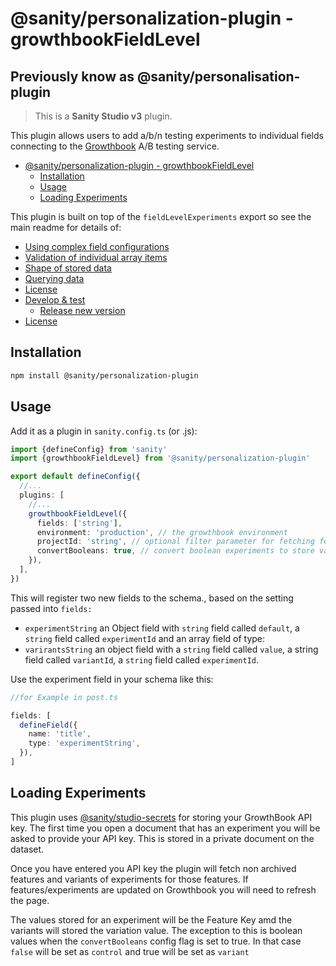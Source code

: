 # @sanity/personalization-plugin - growthbookFieldLevel

## Previously know as @sanity/personalisation-plugin

> This is a **Sanity Studio v3** plugin.

This plugin allows users to add a/b/n testing experiments to individual fields connecting to the [Growthbook](https://www.growthbook.io/) A/B testing service.

- [@sanity/personalization-plugin - growthbookFieldLevel](#sanitypersonalization-plugin---growthbookfieldlevel)
  - [Installation](#installation)
  - [Usage](#usage)
  - [Loading Experiments](#loading-experiments)

This plugin is built on top of the `fieldLevelExperiments` export so see the main readme for details of:

- [Using complex field configurations](/#using-complex-field-configurations)
- [Validation of individual array items](/#validation-of-individual-array-items)
- [Shape of stored data](/#shape-of-stored-data)
- [Querying data](/#querying-data)
- [License](#license)
- [Develop \& test](#develop--test)
  - [Release new version](#release-new-version)
- [License](#license-1)

## Installation

```sh
npm install @sanity/personalization-plugin
```

## Usage

Add it as a plugin in `sanity.config.ts` (or .js):

```ts
import {defineConfig} from 'sanity'
import {growthbookFieldLevel} from '@sanity/personalization-plugin'

export default defineConfig({
  //...
  plugins: [
    //...
    growthbookFieldLevel({
      fields: ['string'],
      environment: 'production', // the growthbook environment
      projectId: 'string', // optional filter parameter for fetching features/experiments
      convertBooleans: true, // convert boolean experiments to store values of "control"/"variant" default to false
    }),
  ],
})
```

This will register two new fields to the schema., based on the setting passed into `fields:`

- `experimentString` an Object field with `string` field called `default`, a `string` field called `experimentId` and an array field of type:
- `varirantsString` an object field with a `string` field called `value`, a string field called `variantId`, a `string` field called `experimentId`.

Use the experiment field in your schema like this:

```ts
//for Example in post.ts

fields: [
  defineField({
    name: 'title',
    type: 'experimentString',
  }),
]
```

## Loading Experiments

This plugin uses [@sanity/studio-secrets](https://www.npmjs.com/package/@sanity/studio-secrets) for storing your GrowthBook API key. The first time you open a document that has an experiment you will be asked to provide your API key. This is stored in a private document on the dataset.

Once you have entered you API key the plugin will fetch non archived features and variants of experiments for those features. If features/experiments are updated on Growthbook you will need to refresh the page.

The values stored for an experiment will be the Feature Key amd the variants will stored the variation value. The exception to this is boolean values when the `convertBooleans` config flag is set to true. In that case `false` will be set as `control` and true will be set as `variant`

